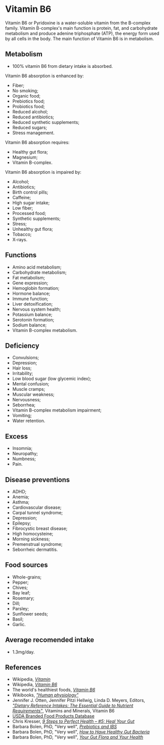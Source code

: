 # Vitamin B6
Vitamin B6 or Pyridoxine is a water-soluble vitamin from the B-complex family. Vitamin B-complex's main function is protein, fat, and carbohydrate metabolism and produce adenine triphosphate (ATP), the energy form used by all cells in the body. The main function of Vitamin B6 is in metabolism.

## Metabolism
- 100% vitamin B6 from dietary intake is absorbed.

Vitamin B6 absorption is enhanced by:
- Fiber;
- No smoking;
- Organic food;
- Prebiotics food;
- Probiotics food;
- Reduced alcohol;
- Reduced antibiotics;
- Reduced synthetic supplements;
- Reduced sugars;
- Stress management.

Vitamin B6 absorption requires:
- Healthy gut flora;
- Magnesium;
- Vitamin B-complex.

Vitamin B6 absorption is impaired by:
- Alcohol;
- Antibiotics;
- Birth control pills;
- Caffeine;
- High sugar intake;
- Low fiber;
- Processed food;
- Synthetic supplements;
- Stress;
- Unhealthy gut flora;
- Tobacco;
- X-rays.

## Functions
- Amino acid metabolism;
- Carbohydrate metabolism;
- Fat metabolism;
- Gene expression;
- Hemoglobin formation;
- Hormone balance;
- Immune function;
- Liver detoxification;
- Nervous system health;
- Potassium balance;
- Serotonin formation;
- Sodium balance;
- Vitamin B-complex metabolism.

## Deficiency
- Convulsions;
- Depression;
- Hair loss;
- Irritability;
- Low blood sugar (low glycemic index);
- Mental confusion;
- Muscle cramps;
- Muscular weakness;
- Nervousness;
- Seborrhea;
- Vitamin B-complex metabolism impairment;
- Vomiting;
- Water retention.

## Excess
- Insomnia;
- Neuropathy;
- Numbness;
- Pain.

## Disease preventions
- ADHD;
- Anemia;
- Asthma;
- Cardiovascular disease;
- Carpal tunnel syndrome;
- Depression;
- Epilepsy;
- Fibrocystic breast disease;
- High homocysteine;
- Morning sickness;
- Premenstrual syndrome;
- Seborrheic dermatitis.

## Food sources
- Whole-grains;
- Pepper;
- Chives;
- Bay leaf;
- Rosemary;
- Dill;
- Parsley;
- Sunflower seeds;
- Basil;
- Garlic.

## Average recomended intake
- 1.3mg/day.

## References
- Wikipedia, [_Vitamin_](https://en.wikipedia.org/wiki/Vitamin)
- Wikipedia, [_Vitamin B6_](https://en.wikipedia.org/wiki/Vitamin_B6)
- The world's healthiest foods, [_Vitamin B6_](http://www.whfoods.com/genpage.php?tname=nutrient&dbid=108)
- Wikibooks, [_"Human physiology"_](https://en.Wikibooks.org/wiki/Human_Physiology/Nutrition#Vitamins)
- Jennifer J. Otten, Jennifer Pitzi Hellwig, Linda D. Meyers, Editors, 
[_"Dietary Reference Intakes: The Essential Guide to Nutrient Requirements"_](https://www.amazon.com/Dietary-Reference-Intakes-Essential-Requirements/dp/0309157420), Vitamins and Minerals, Vitamin B6
- [USDA Branded Food Products Database](https://ndb.nal.usda.gov/ndb/nutrients/report?nutrient1=415&nutrient2=&nutrient3=&&max=1000&subset=0&offset=0&sort=c&totCount=7669&measureby=g)
- Chris Kresser, [_9 Steps to Perfect Health – #5: Heal Your Gut_](https://chriskresser.com/9-steps-to-perfect-health-5-heal-your-gut/)
- Barbara Bolen, PhD, "Very well", [_Prebiotics and IBS_](https://www.verywell.com/prebiotics-and-ibs-1944748)
- Barbara Bolen, PhD, "Very well", [_How to Have Healthy Gut Bacteria_](https://www.verywell.com/how-to-have-healthy-gut-bacteria-1945326)
- Barbara Bolen, PhD, "Very well", [_Your Gut Flora and Your Health_](https://www.verywell.com/what-are-your-gut-flora-1944914)